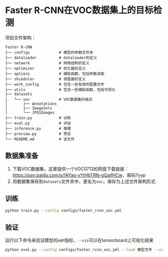 # Faster R-CNN在VOC数据集上的目标检测

项目文件架构：

```{plain}
Faster R-CNN
├── configs             # 模型的参数文件夹
├── dataloader          # dataloader的定义
├── network             # 网络结构的定义
├── optimizer           # 优化器的定义
├── options             # 辅助函数，包括参数读取
├── shceduler           # 调度器的定义
├── work_config         # 包含一些有效的配置文件
├── utils               # 包含一些辅助函数，包括可视化
├── datasets
│   └── voc             # VOC数据集的格式
│       ├── Annotations
│       ├── ImageSets
│       └── JPEGImages
├── train.py            # 训练
├── eval.py             # 评估
├── inference.py        # 推理
├── preview.py          # 预览
└── README.md           # 该文件
```

## 数据集准备

1. 下载VOC数据集，这里提供一个VOC0712的网盘下载链接：<https://pan.baidu.com/s/1AYao-vYtHbTRN-gQajfHCw>，密码7yyp
2. 将数据集保存到`datasets`文件夹中，更名为`voc`，保存为上述文件架构形式

## 训练

```bash
python train.py --config configs/faster_rcnn_voc.yml
```

## 验证

运行以下命令来验证模型的`mAP`指标，`--vis`可以在tensorboard上可视化结果

```bash
python eval.py --config configs/faster_rcnn_voc.yml --load 模型文件 --vis
```
